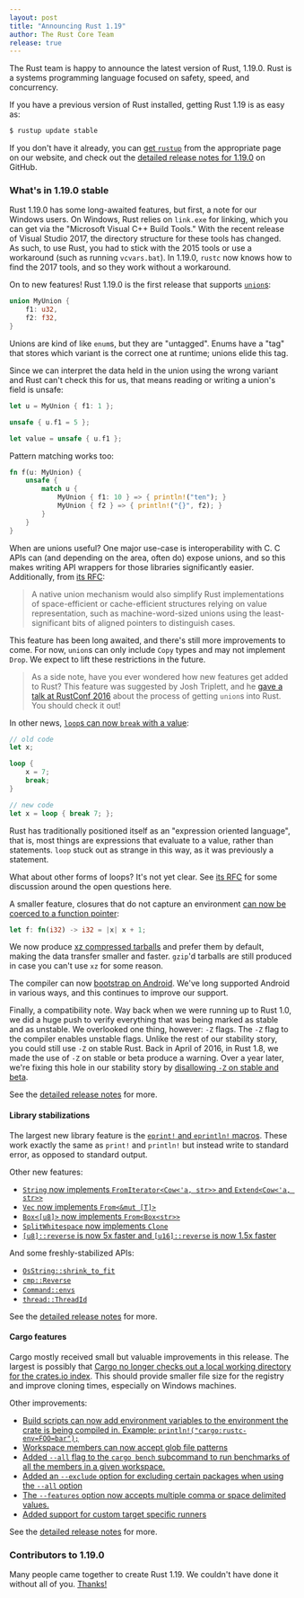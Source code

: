 ```yaml
---
layout: post
title: "Announcing Rust 1.19"
author: The Rust Core Team
release: true
---
```


The Rust team is happy to announce the latest version of Rust, 1.19.0. Rust is a
systems programming language focused on safety, speed, and concurrency.

If you have a previous version of Rust installed, getting Rust 1.19 is as easy as:

```bash
$ rustup update stable
```

If you don't have it already, you can [get `rustup`][install] from the
appropriate page on our website, and check out the [detailed release notes for
1.19.0][notes] on GitHub.

[install]: https://www.rust-lang.org/install.html
[notes]:  https://github.com/rust-lang/rust/blob/master/RELEASES.md#version-1190-2017-07-20

### What's in 1.19.0 stable

Rust 1.19.0 has some long-awaited features, but first, a note for our Windows
users. On Windows, Rust relies on `link.exe` for linking, which you can get via
the "Microsoft Visual C++ Build Tools." With the recent release of Visual
Studio 2017, the directory structure for these tools has changed. As such, to
use Rust, you had to stick with the 2015 tools or use a workaround (such as
running `vcvars.bat`). In 1.19.0, `rustc` now knows how to find the 2017 tools,
and so they work without a workaround.

On to new features! Rust 1.19.0 is the first release that supports [`union`s]:

```rust
union MyUnion {
    f1: u32,
    f2: f32,
}
```

Unions are kind of like `enum`s, but they are "untagged". Enums have a "tag"
that stores which variant is the correct one at runtime; unions elide this tag.

Since we can interpret the data held in the union using the wrong variant and
Rust can't check this for us, that means reading or writing a union's field is
unsafe:

```rust
let u = MyUnion { f1: 1 };

unsafe { u.f1 = 5 };

let value = unsafe { u.f1 };
```

Pattern matching works too:

```rust
fn f(u: MyUnion) {
    unsafe {
        match u {
            MyUnion { f1: 10 } => { println!("ten"); }
            MyUnion { f2 } => { println!("{}", f2); }
        }
    }
}
```

When are unions useful? One major use-case is interoperability with C. C APIs
can (and depending on the area, often do) expose unions, and so this makes writing
API wrappers for those libraries significantly easier. Additionally, from [its RFC]:

> A native union mechanism would also simplify Rust implementations of
> space-efficient or cache-efficient structures relying on value
> representation, such as machine-word-sized unions using the least-significant
> bits of aligned pointers to distinguish cases.

This feature has been long awaited, and there's still more improvements to come.
For now, `union`s can only include `Copy` types and may not implement `Drop`.
We expect to lift these restrictions in the future.

[`union`s]: https://github.com/rust-lang/rust/pull/42068
[its RFC]: https://github.com/rust-lang/rfcs/blob/master/text/1444-union.md#motivation

> As a side note, have you ever wondered how new features get added to Rust? This
> feature was suggested by Josh Triplett, and he [gave a talk at RustConf
> 2016](https://youtu.be/U8Gl3RTXf88?list=PLE7tQUdRKcybLShxegjn0xyTTDJeYwEkI)
> about the process of getting `union`s into Rust. You should check it out!

In other news, [`loop`s can now `break` with a value](https://github.com/rust-lang/rust/pull/42016):

```rust
// old code
let x;

loop {
    x = 7;
    break;
}

// new code
let x = loop { break 7; };
```

Rust has traditionally positioned itself as an "expression oriented language", that is,
most things are expressions that evaluate to a value, rather than statements. `loop` stuck
out as strange in this way, as it was previously a statement.

What about other forms of loops? It's not yet clear. See [its
RFC](https://github.com/rust-lang/rfcs/blob/master/text/1624-loop-break-value.md#extension-to-for-while-while-let)
for some discussion around the open questions here.

A smaller feature, closures that do not capture an environment [can now be coerced
to a function pointer](https://github.com/rust-lang/rust/pull/42162):

```rust
let f: fn(i32) -> i32 = |x| x + 1;
```

We now produce [xz compressed tarballs](https://github.com/rust-lang/rust-installer/pull/57) and prefer them by default,
making the data transfer smaller and faster. `gzip`'d tarballs are still produced
in case you can't use `xz` for some reason.

The compiler can now [bootstrap on
Android](https://github.com/rust-lang/rust/pull/41370). We've long supported Android
in various ways, and this continues to improve our support.

Finally, a compatibility note. Way back when we were running up to Rust 1.0, we did
a huge push to verify everything that was being marked as stable and as unstable.
We overlooked one thing, however: `-Z` flags. The `-Z` flag to the compiler enables
unstable flags. Unlike the rest of our stability story, you could still use `-Z` on
stable Rust. Back in April of 2016, in Rust 1.8, we made the use of `-Z` on stable
or beta produce a warning. Over a year later, we're fixing this hole in our
stability story by [disallowing `-Z` on stable and beta](https://github.com/rust-lang/rust/pull/41751).

See the [detailed release notes][notes] for more.

#### Library stabilizations

The largest new library feature is the [`eprint!` and `eprintln!` macros].
These work exactly the same as `print!` and `println!` but instead write
to standard error, as opposed to standard output.

[`eprint!` and `eprintln!` macros]: https://github.com/rust-lang/rust/pull/41192

Other new features:

- [`String` now implements `FromIterator<Cow<'a, str>>` and
  `Extend<Cow<'a, str>>`][41449]
- [`Vec` now implements `From<&mut [T]>`][41530]
- [`Box<[u8]>` now implements `From<Box<str>>`][41258]
- [`SplitWhitespace` now implements `Clone`][41659]
- [
     `[u8]::reverse` is now 5x faster and
     `[u16]::reverse` is now 1.5x faster][41764]

[41449]: https://github.com/rust-lang/rust/pull/41449
[41530]: https://github.com/rust-lang/rust/pull/41530
[41258]: https://github.com/rust-lang/rust/pull/41258
[41659]: https://github.com/rust-lang/rust/pull/41659
[41764]: https://github.com/rust-lang/rust/pull/41764

And some freshly-stabilized APIs:

- [`OsString::shrink_to_fit`]
- [`cmp::Reverse`]
- [`Command::envs`]
- [`thread::ThreadId`]

[`OsString::shrink_to_fit`]: https://doc.rust-lang.org/std/ffi/struct.OsString.html#method.shrink_to_fit
[`cmp::Reverse`]: https://doc.rust-lang.org/std/cmp/struct.Reverse.html
[`Command::envs`]: https://doc.rust-lang.org/std/process/struct.Command.html#method.envs
[`thread::ThreadId`]: https://doc.rust-lang.org/std/thread/struct.ThreadId.html

See the [detailed release notes][notes] for more.

#### Cargo features

Cargo mostly received small but valuable improvements in this release. The
largest is possibly that [Cargo no longer checks out a local working
directory for the crates.io index][cargo/4026]. This should provide smaller
file size for the registry and improve cloning times, especially on Windows
machines.

Other improvements:

- [Build scripts can now add environment variables to the environment
  the crate is being compiled in.
  Example: `println!("cargo:rustc-env=FOO=bar");`][cargo/3929]
- [Workspace members can now accept glob file patterns][cargo/3979]
- [Added `--all` flag to the `cargo bench` subcommand to run benchmarks of all
  the members in a given workspace.][cargo/3988]
- [Added an `--exclude` option for excluding certain packages when using the
  `--all` option][cargo/4031]
- [The `--features` option now accepts multiple comma or space
  delimited values.][cargo/4084]
- [Added support for custom target specific runners][cargo/3954]

[cargo/3929]: https://github.com/rust-lang/cargo/pull/3929
[cargo/3954]: https://github.com/rust-lang/cargo/pull/3954
[cargo/3979]: https://github.com/rust-lang/cargo/pull/3979
[cargo/3988]: https://github.com/rust-lang/cargo/pull/3988
[cargo/4026]: https://github.com/rust-lang/cargo/pull/4026
[cargo/4031]: https://github.com/rust-lang/cargo/pull/4031
[cargo/4084]: https://github.com/rust-lang/cargo/pull/4084

See the [detailed release notes][notes] for more.

### Contributors to 1.19.0

Many people came together to create Rust 1.19. We couldn't have done it without
all of you. [Thanks!](https://thanks.rust-lang.org/rust/1.19.0)

